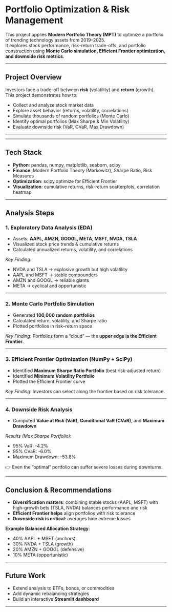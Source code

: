 # Portfolio Optimization & Risk Management  

This project applies **Modern Portfolio Theory (MPT)** to optimize a portfolio of trending technology assets from 2019–2025.  
It explores stock performance, risk–return trade-offs, and portfolio construction using **Monte Carlo simulation, Efficient Frontier optimization, and downside risk metrics**.  

---

## Project Overview  
Investors face a trade-off between **risk** (volatility) and **return** (growth).  
This project demonstrates how to:  

- Collect and analyze stock market data  
- Explore asset behavior (returns, volatility, correlations)  
- Simulate thousands of random portfolios (Monte Carlo)  
- Identify optimal portfolios (Max Sharpe & Min Volatility)  
- Evaluate downside risk (VaR, CVaR, Max Drawdown)  

---

---

## Tech Stack  

- **Python**: pandas, numpy, matplotlib, seaborn, scipy  
- **Finance**: Modern Portfolio Theory (Markowitz), Sharpe Ratio, Risk Measures  
- **Optimization**: scipy.optimize for Efficient Frontier  
- **Visualization**: cumulative returns, risk-return scatterplots, correlation heatmap  

---

## Analysis Steps  

### 1. Exploratory Data Analysis (EDA)  
- Assets: **AAPL, AMZN, GOOGL, META, MSFT, NVDA, TSLA**  
- Visualized stock price trends & cumulative returns  
- Calculated annualized returns, volatility, and correlations  

*Key Finding*:  
- NVDA and TSLA → explosive growth but high volatility  
- AAPL and MSFT → stable compounders  
- AMZN and GOOGL → reliable giants  
- META → cyclical and opportunistic  

---

### 2. Monte Carlo Portfolio Simulation  
- Generated **100,000 random portfolios**  
- Calculated return, volatility, and Sharpe ratio  
- Plotted portfolios in risk–return space  

*Key Finding*: Portfolios form a “cloud” — the **upper edge is the Efficient Frontier**.  

---

### 3. Efficient Frontier Optimization (NumPy + SciPy)  
- Identified **Maximum Sharpe Ratio Portfolio** (best risk-adjusted return)  
- Identified **Minimum Volatility Portfolio**  
- Plotted the Efficient Frontier curve  

*Key Finding*: Investors can select along the frontier based on risk tolerance.  

---

### 4. Downside Risk Analysis  
- Computed **Value at Risk (VaR)**, **Conditional VaR (CVaR)**, and **Maximum Drawdown**  

*Results (Max Sharpe Portfolio)*:  
- 95% VaR: -4.2%  
- 95% CVaR: -6.0%  
- Maximum Drawdown: -53.8%  

👉 Even the “optimal” portfolio can suffer severe losses during downturns.  

---

## Conclusion & Recommendations  

- **Diversification matters**: combining stable stocks (AAPL, MSFT) with high-growth bets (TSLA, NVDA) balances performance and risk  
- **Efficient Frontier helps** align portfolios with risk tolerance  
- **Downside risk is critical**: averages hide extreme losses  

**Example Balanced Allocation Strategy**:  
- 40% AAPL + MSFT (anchors)  
- 30% NVDA + TSLA (growth)  
- 20% AMZN + GOOGL (defensive)  
- 10% META (opportunistic)  

---

## Future Work  
- Extend analysis to ETFs, bonds, or commodities  
- Add dynamic rebalancing strategies  
- Build an interactive **Streamlit dashboard**  

---


